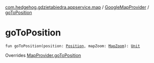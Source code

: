 [com.hedgehog.gdzietabiedra.appservice.map](../index.md) / [GoogleMapProvider](index.md) / [goToPosition](./go-to-position.md)

# goToPosition

`fun goToPosition(position: `[`Position`](file:/home/adam/repo/GdzieTaBiedra/docs/domain/com.github.asvid.biedra.domain/-position/index.md)`, mapZoom: `[`MapZoom`](../-map-zoom/index.md)`): `[`Unit`](https://kotlinlang.org/api/latest/jvm/stdlib/kotlin/-unit/index.html)

Overrides [MapProvider.goToPosition](../-map-provider/go-to-position.md)

